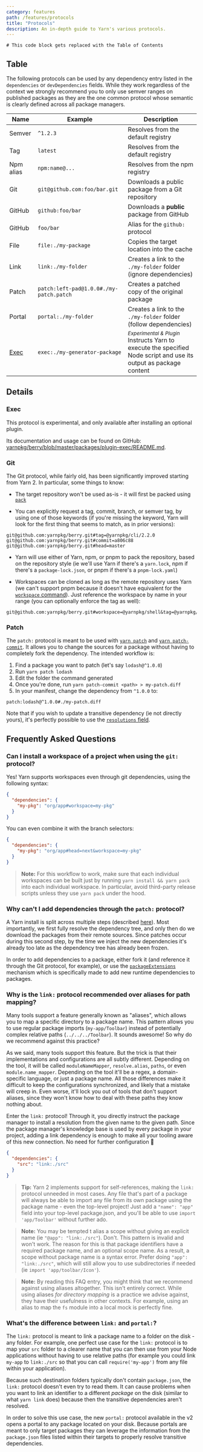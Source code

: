 ```yaml
---
category: features
path: /features/protocols
title: "Protocols"
description: An in-depth guide to Yarn's various protocols.
---
```


```toc
# This code block gets replaced with the Table of Contents
```

## Table

The following protocols can be used by any dependency entry listed in the `dependencies` or `devDependencies` fields. While they work regardless of the context we strongly recommend you to only use semver ranges on published packages as they are the one common protocol whose semantic is clearly defined across all package managers.

| Name          | Example                                 | Description                                                                                                                     |
| ------------- | --------------------------------------- | ------------------------------------------------------------------------------------------------------------------------------- |
| Semver        | `^1.2.3`                                | Resolves from the default registry                                                                                              |
| Tag           | `latest`                                | Resolves from the default registry                                                                                              |
| Npm alias     | `npm:name@...`                          | Resolves from the npm registry                                                                                                  |
| Git           | `git@github.com:foo/bar.git`            | Downloads a public package from a Git repository                                                                                |
| GitHub        | `github:foo/bar`                        | Downloads a **public** package from GitHub                                                                                      |
| GitHub        | `foo/bar`                               | Alias for the `github:` protocol                                                                                                |
| File          | `file:./my-package`                     | Copies the target location into the cache                                                                                       |
| Link          | `link:./my-folder`                      | Creates a link to the `./my-folder` folder (ignore dependencies)                                                                |
| Patch         | `patch:left-pad@1.0.0#./my-patch.patch` | Creates a patched copy of the original package                                                                                  |
| Portal        | `portal:./my-folder`                    | Creates a link to the `./my-folder` folder (follow dependencies)                                                                |
| [Exec](#exec) | `exec:./my-generator-package`           | <sup>*Experimental & Plugin*</sup><br>Instructs Yarn to execute the specified Node script and use its output as package content |

## Details

### Exec

This protocol is experimental, and only available after installing an optional plugin.

Its documentation and usage can be found on GitHub: [yarnpkg/berry/blob/master/packages/plugin-exec/README.md](https://github.com/yarnpkg/berry/blob/master/packages/plugin-exec/README.md).

### Git

The Git protocol, while fairly old, has been significantly improved starting from Yarn 2. In particular, some things to know:

- The target repository won't be used as-is - it will first be packed using [`pack`](/cli/pack)

- You can explicitly request a tag, commit, branch, or semver tag, by using one of those keywords (if you're missing the keyword, Yarn will look for the first thing that seems to match, as in prior versions):

```
git@github.com:yarnpkg/berry.git#tag=@yarnpkg/cli/2.2.0
git@github.com:yarnpkg/berry.git#commit=a806c88
git@github.com:yarnpkg/berry.git#head=master
```

- Yarn will use either of Yarn, npm, or pnpm to pack the repository, based on the repository style (ie we'll use Yarn if there's a `yarn.lock`, npm if there's a `package-lock.json`, or pnpm if there's a `pnpm-lock.yaml`)

- Workspaces can be cloned as long as the remote repository uses Yarn (we can't support pnpm because it doesn't have equivalent for the [`workspace` command](/cli/workspace)). Just reference the workspace by name in your range (you can optionally enforce the tag as well):

```
git@github.com:yarnpkg/berry.git#workspace=@yarnpkg/shell&tag=@yarnpkg/shell/2.1.0
```
  
### Patch

The `patch:` protocol is meant to be used with [`yarn patch`](/cli/patch) and [`yarn patch-commit`](/cli/patch-commit). It allows you to change the sources for a package without having to completely fork the dependency. The intended workflow is:

1. Find a package you want to patch (let's say `lodash@^1.0.0`)
2. Run `yarn patch lodash`
3. Edit the folder the command generated
4. Once you're done, run `yarn patch-commit <path> > my-patch.diff`
5. In your manifest, change the dependency from `^1.0.0` to:

```
patch:lodash@^1.0.0#./my-patch.diff
```

Note that if you wish to update a transitive dependency (ie not directly yours), it's perfectly possible to use the [`resolutions` field](/configuration/manifest#resolutions).

## Frequently Asked Questions

### Can I install a workspace of a project when using the `git:` protocol?

Yes! Yarn supports workspaces even through git dependencies, using the following syntax:

```json
{
  "dependencies": {
    "my-pkg": "org/app#workspace=my-pkg"
  }
}
```

You can even combine it with the branch selectors:

```json
{
  "dependencies": {
    "my-pkg": "org/app#head=next&workspace=my-pkg"
  }
}
```

> **Note:** For this workflow to work, make sure that each individual workspaces can be built just by running `yarn install && yarn pack` into each individual workspace. In particular, avoid third-party release scripts unless they use `yarn pack` under the hood.

### Why can't I add dependencies through the `patch:` protocol?

A Yarn install is split across multiple steps (described [here](/advanced/architecture#install-architecture)). Most importantly, we first fully resolve the dependency tree, and only then do we download the packages from their remote sources. Since patches occur during this second step, by the time we inject the new dependencies it's already too late as the dependency tree has already been frozen.

In order to add dependencies to a package, either fork it (and reference it through the Git protocol, for example), or use the [`packageExtensions`](/configuration/yarnrc#packageExtensions) mechanism which is specifically made to add new runtime dependencies to packages.


### Why is the `link:` protocol recommended over aliases for path mapping?

Many tools support a feature generally known as "aliases", which allows you to map a specific directory to a package name. This pattern allows you to use regular package imports (`my-app/Toolbar`) instead of potentially complex relative paths (`../../../Toolbar`). It sounds awesome! So why do we recommend against this practice?

As we said, many tools support this feature. But the trick is that their implementations and configurations are all subtly different. Depending on the tool, it will be called `moduleNameMapper`, `resolve.alias`, `paths`, or even `module.name_mapper`. Depending on the tool it'll be a regex, a domain-specific language, or just a package name. All those differences make it difficult to keep the configurations synchronized, and likely that a mistake will creep in. Even worse, it'll lock you out of tools that don't support aliases, since they won't know how to deal with these paths they know nothing about.

Enter the `link:` protocol! Through it, you directly instruct the package manager to install a resolution from the given name to the given path. Since the package manager's knowledge base is used by every package in your project, adding a link dependency is enough to make all your tooling aware of this new connection. No need for further configuration 💫

```json
{
  "dependencies": {
    "src": "link:./src"
  }
}
```

> **Tip:** Yarn 2 implements support for self-references, making the `link:` protocol unneeded in most cases. Any file that's part of a package will always be able to import any file from its own package using the package name - even the top-level project! Just add a `"name": "app"` field into your top-level package.json, and you'll be able to use `import 'app/Toolbar'` without further ado.

> **Note:** You may be tempted t alias a scope without giving an explicit name (ie `"@app": "link:./src"`). Don't. This pattern is invalid and won't work. The reason for this is that package identifiers have a required package name, and an optional scope name. As a result, a scope without package name is a syntax error. Prefer doing `"app": "link:./src"`, which will still allow you to use subdirectories if needed (ie `import 'app/toolbar/Icon'`).

> **Note:** By reading this FAQ entry, you might think that we recommend against using aliases altogether. This isn't entirely correct. While using aliases *for directory mapping* is a practice we advise against, they have their usefulness in other contexts. For example, using an alias to map the `fs` module into a local mock is perfectly fine.

### What's the difference between `link:` and `portal:`?

The `link:` protocol is meant to link a package name to a folder on the disk - any folder. For example, one perfect use case for the `link:` protocol is to map your `src` folder to a clearer name that you can then use from your Node applications without having to use relative paths (for example you could link `my-app` to `link:./src` so that you can call `require('my-app')` from any file within your application).

Because such destination folders typically don't contain `package.json`, the `link:` protocol doesn't even try to read them. It can cause problems when you want to link an identifier to a different *package* on the disk (similar to what `yarn link` does) because then the transitive dependencies aren't resolved.

In order to solve this use case, the new `portal:` protocol available in the v2 opens a portal to any package located on your disk. Because portals are meant to only target packages they can leverage the information from the `package.json` files listed within their targets to properly resolve transitive dependencies.
